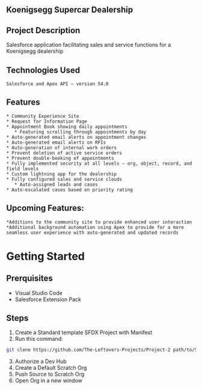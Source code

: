 ## Koenigsegg Supercar Dealership
## Project Description
   Salesforce application facilitating sales and service functions for a Koenigsegg dealership
## Technologies Used
	Salesforce and Apex API – version 54.0
## Features
	* Community Experience Site
	* Request for Information Page
	* Appointment Book showing daily appointments 
	   * Featuring scrolling through appointments by day
	* Auto-generated email alerts on appointment changes
	* Auto-generated email alerts on RFIs
	* Auto-generation of internal work orders
	* Prevent deletion of active service orders
	* Prevent double-booking of appointments
	* Fully implemented security at all levels – org, object, record, and field levels
	* Custom lightning app for the dealership
	* Fully configured sales and service clouds
	   * Auto-assigned leads and cases
   	* Auto-escalated cases based on priority rating

## Upcoming Features:
	*Additions to the community site to provide enhanced user interaction	
	*Additional background automation using Apex to provide for a more seamless user experience with auto-generated and updated records



# Getting Started

## Prerquisites
* Visual Studio Code
* Salesforce Extension Pack

## Steps
1. Create a Standard template SFDX Project with Manifest
2. Run this command:
```bash
git clone https://github.com/The-Leftovers-Projects/Project-2 path/to/SFDX-Project/here
```
3. Authorize a Dev Hub
4. Create a Default Scratch Org
5. Push Source to Scratch Org
6. Open Org in a new window
